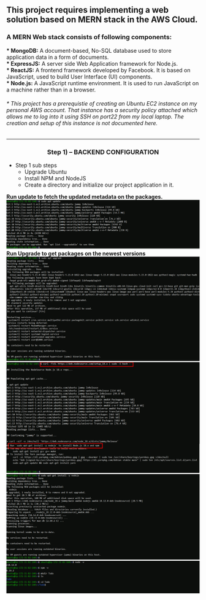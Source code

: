 ## This project requires implementing a web solution based on MERN stack in the AWS Cloud.
### A __MERN__ Web stack consists of following components: <br/>

__* MongoDB:__ A document-based, No-SQL database used to store application data in a form of documents. <br/>
__* ExpressJS:__ A server side Web Application framework for Node.js. <br/>
__* ReactJS:__ A frontend framework developed by Facebook. It is based on JavaScript, used to build User Interface (UI) components. <br/>
__* Node.js:__ A JavaScript runtime environment. It is used to run JavaScript on a machine rather than in a browser. <br/>

###### * This project has a prerequistie of creating an Ubuntu EC2 instance on my personal AWS account. That instance has a security policy attached which allows me to log into it using SSH on port22 from my local laptop. The creation and setup of this instance is not documented here. 
___
### <div align="center"> Step 1) – BACKEND CONFIGURATION </div>
* Step 1 sub steps
  * Upgrade Ubuntu
  * Install NPM and NodeJS
  * Create a directory and initialize our project application in it.
   
 __Run update to fetch the updated metadata on the packages.__
![AccesWeblocally](./images/updateubuntu-3.PNG)
__Run Upgrade to get packages on the newest versions__
![AccesWeblocally](./images/ubuntuupgrade-4.PNG)
![AccesWeblocally](./images/locatenodejs-4.PNG)
![AccesWeblocally](./images/installnodejs.PNG)
![AccesWeblocally](./images/verifyandcreate.PNG)
